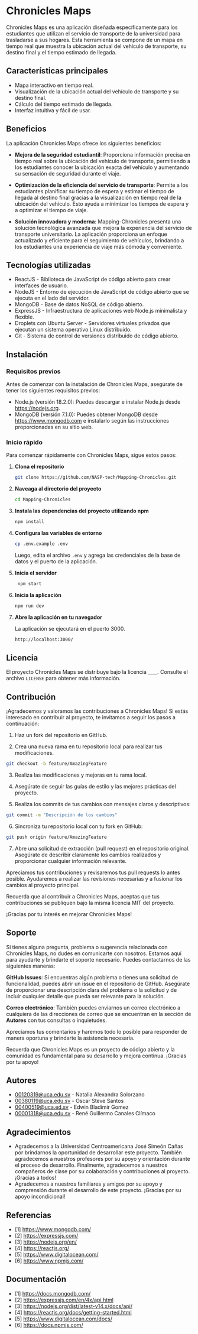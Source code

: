 # Chronicles Maps

Chronicles Maps es una aplicación diseñada específicamente para los estudiantes que utilizan el servicio de transporte de la universidad para trasladarse a sus hogares. Esta herramienta se compone de un mapa en tiempo real que muestra la ubicación actual del vehículo de transporte, su destino final y el tiempo estimado de llegada.

## Características principales
- Mapa interactivo en tiempo real.
- Visualización de la ubicación actual del vehículo de transporte y su destino final.
- Cálculo del tiempo estimado de llegada.
- Interfaz intuitiva y fácil de usar.

## Beneficios
La aplicación Chronicles Maps ofrece los siguientes beneficios:

- **Mejora de la seguridad estudiantil**: Proporciona información precisa en tiempo real sobre la ubicación del vehículo de transporte, permitiendo a los estudiantes conocer la ubicación exacta del vehículo y aumentando su sensación de seguridad durante el viaje.

- **Optimización de la eficiencia del servicio de transporte**: Permite a los estudiantes planificar su tiempo de espera y estimar el tiempo de llegada al destino final gracias a la visualización en tiempo real de la ubicación del vehículo. Esto ayuda a minimizar los tiempos de espera y a optimizar el tiempo de viaje.

- **Solución innovadora y moderna**: Mapping-Chronicles presenta una solución tecnológica avanzada que mejora la experiencia del servicio de transporte universitario. La aplicación proporciona un enfoque actualizado y eficiente para el seguimiento de vehículos, brindando a los estudiantes una experiencia de viaje más cómoda y conveniente.
  
## Tecnologías utilizadas

- ReactJS - Biblioteca de JavaScript de código abierto para crear interfaces de usuario.
- NodeJS - Entorno de ejecución de JavaScript de código abierto que se ejecuta en el lado del servidor.
- MongoDB - Base de datos NoSQL de código abierto.
- ExpressJS - Infraestructura de aplicaciones web Node.js minimalista y flexible.
- Droplets con Ubuntu Server - Servidores virtuales privados que ejecutan un sistema operativo Linux distribuido.
- Git - Sistema de control de versiones distribuido de código abierto.

## Instalación

### Requisitos previos

Antes de comenzar con la instalación de Chronicles Maps, asegúrate de tener los siguientes requisitos previos:

- Node.js (versión 18.2.0): Puedes descargar e instalar Node.js desde https://nodejs.org.
- MongoDB (versión 7.1.0): Puedes obtener MongoDB desde https://www.mongodb.com e instalarlo según las instrucciones proporcionadas en su sitio web.

### Inicio rápido

Para comenzar rápidamente con Chronicles Maps, sigue estos pasos:

1. **Clona el repositorio**

   ```bash
   git clone https://github.com/NASP-tech/Mapping-Chronicles.git
    ```

2. **Naveaga al directorio del proyecto**

   ```bash
   cd Mapping-Chronicles
   ```

3. **Instala las dependencias del proyecto utilizando npm**

   ```bash
   npm install
   ```

4. **Configura las variables de entorno**

    ```bash
    cp .env.example .env
    ```

    Luego, edita el archivo `.env` y agrega las credenciales de la base de datos y el puerto de la aplicación.
  

5. **Inicia el servidor**

   ```bash
    npm start
    ```

6. **Inicia la aplicación**

   ```bash
   npm run dev
   ```

7. **Abre la aplicación en tu navegador**

    La aplicación se ejecutará en el puerto 3000.
    
    ```bash
    http://localhost:3000/
    ```

## Licencia

El proyecto Chronicles Maps se distribuye bajo la licencia ____. Consulte el archivo `LICENSE` para obtener más información.

## Contribución

¡Agradecemos y valoramos las contribuciones a Chronicles Maps! Si estás interesado en contribuir al proyecto, te invitamos a seguir los pasos a continuación:

1. Haz un fork del repositorio en GitHub.

2. Crea una nueva rama en tu repositorio local para realizar tus modificaciones.

```bash
git checkout -b feature/AmazingFeature
```
3. Realiza las modificaciones y mejoras en tu rama local.

4. Asegúrate de seguir las guías de estilo y las mejores prácticas del proyecto.

5. Realiza los commits de tus cambios con mensajes claros y descriptivos:

```bash
git commit -m "Descripción de los cambios"
```

6. Sincroniza tu repositorio local con tu fork en GitHub:

```bash
git push origin feature/AmazingFeature
```
7. Abre una solicitud de extracción (pull request) en el repositorio original. Asegúrate de describir claramente los cambios realizados y proporcionar cualquier información relevante.

Apreciamos tus contribuciones y revisaremos tus pull requests lo antes posible. Ayudaremos a realizar las revisiones necesarias y a fusionar los cambios al proyecto principal.

Recuerda que al contribuir a Chronicles Maps, aceptas que tus contribuciones se publiquen bajo la misma licencia MIT del proyecto.

¡Gracias por tu interés en mejorar Chronicles Maps!

## Soporte

Si tienes alguna pregunta, problema o sugerencia relacionada con Chronicles Maps, no dudes en comunicarte con nosotros. Estamos aquí para ayudarte y brindarte el soporte necesario. Puedes contactarnos de las siguientes maneras:

**GitHub Issues**: Si encuentras algún problema o tienes una solicitud de funcionalidad, puedes abrir un issue en el repositorio de GitHub. Asegúrate de proporcionar una descripción clara del problema o la solicitud y de incluir cualquier detalle que pueda ser relevante para la solución.

**Correo electrónico**: También puedes enviarnos un correo electrónico a cualquiera de las direcciones de correo que se encuentran en la sección de **Autores** con tus consultas o inquietudes.

Apreciamos tus comentarios y haremos todo lo posible para responder de manera oportuna y brindarte la asistencia necesaria.

Recuerda que Chronicles Maps es un proyecto de código abierto y la comunidad es fundamental para su desarrollo y mejora continua. ¡Gracias por tu apoyo!

## Autores

- 00120319@uca.edu.sv - Natalia Alexandra Solorzano 
- 00380119@uca.edu.sv - Oscar Steve Santos
- 00400519@uca.ed.sv - Edwin Bladimir Gomez
- 00001318@uca.edu.sv - René Guillermo Canales Clímaco

## Agradecimientos

- Agradecemos a la Universidad Centroamericana José Simeón Cañas por brindarnos la oportunidad de desarrollar este proyecto. También agradecemos a nuestros profesores por su apoyo y orientación durante el proceso de desarrollo. Finalmente, agradecemos a nuestros compañeros de clase por su colaboración y contribuciones al proyecto. ¡Gracias a todos! 
- Agradecemos a nuestros familiares y amigos por su apoyo y comprensión durante el desarrollo de este proyecto. ¡Gracias por su apoyo incondicional!

## Referencias

- [1] https://www.mongodb.com/
- [2] https://expressjs.com/
- [3] https://nodejs.org/en/
- [4] https://reactjs.org/
- [5] https://www.digitalocean.com/
- [6] https://www.npmjs.com/

## Documentación

- [1] https://docs.mongodb.com/
- [2] https://expressjs.com/en/4x/api.html
- [3] https://nodejs.org/dist/latest-v14.x/docs/api/
- [4] https://reactjs.org/docs/getting-started.html
- [5] https://www.digitalocean.com/docs/
- [6] https://docs.npmjs.com/


